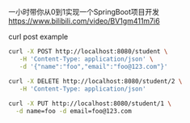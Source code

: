 一小时带你从0到1实现一个SpringBoot项目开发
https://www.bilibili.com/video/BV1gm411m7i6


curl post example
```bash
curl -X POST http://localhost:8080/student \
   -H 'Content-Type: application/json' \
   -d '{"name":"foo","email":"foo@123.com"}'

curl -X DELETE http://localhost:8080/student/2 \
   -H 'Content-Type: application/json'
   
curl -X PUT http://localhost:8080/student/1 \
  -d name=foo -d email=foo@123.com

```